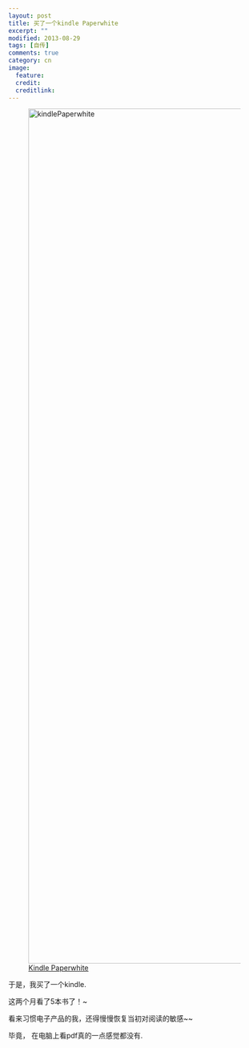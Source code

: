 ```yaml
---
layout: post
title: 买了一个kindle Paperwhite
excerpt: ""
modified: 2013-08-29
tags: [自传]
comments: true
category: cn
image:
  feature: 
  credit: 
  creditlink: 
---
```



<figure>
<a href="https://farm8.staticflickr.com/7641/16416086194_5289d24007_o.jpg" title="fengmao by Ping Yin, on Flickr"><img src="https://farm8.staticflickr.com/7641/16416086194_5289d24007_o.jpg" width="1280" height="1706" alt="kindlePaperwhite"></a>
  <figcaption><a href="https://www.flickr.com/photos/132244335@N04/16416086194" title="kindlePaperwhite by Ping Yin, on Flickr">Kindle Paperwhite</a></figcaption>
</figure>


于是，我买了一个kindle.

这两个月看了5本书了！~

看来习惯电子产品的我，还得慢慢恢复当初对阅读的敏感~~

毕竟， 在电脑上看pdf真的一点感觉都没有.